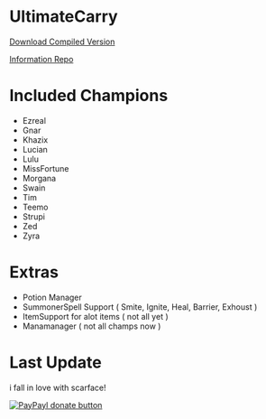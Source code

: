 UltimateCarry
=============

[Download Compiled Version](https://github.com/LXMedia1/Leage-Sharp/blob/master/UltimateCarry.exe?raw=true)

[Information Repo ](https://github.com/LXMedia1/Leage-Sharp)


Included Champions
==================

* Ezreal
* Gnar
* Khazix
* Lucian
* Lulu
* MissFortune
* Morgana
* Swain
* Tim
* Teemo
* Strupi
* Zed
* Zyra


Extras
======
* Potion Manager
* SummonerSpell Support ( Smite, Ignite, Heal, Barrier, Exhoust )
* ItemSupport for alot items ( not all yet )
* Manamanager ( not all champs now )

Last Update
=========
i fall in love with scarface!


[![PayPayl donate button](http://img.shields.io/paypal/donate.png?color=yellow)](https://www.paypal.com/cgi-bin/webscr?cmd=_s-xclick&hosted_button_id=NDD6M83G586RW "You Like it ? buy me a beer :P")
